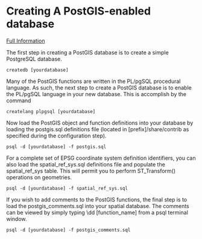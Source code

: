 # Creating A PostGIS-enabled database

[Full Information](http://postgis.refractions.net/documentation/manual-1.5/ch02.html#id2630392)

The first step in creating a PostGIS database is to create a simple PostgreSQL database.

    createdb [yourdatabase]

Many of the PostGIS functions are written in the PL/pgSQL procedural language. As such, the next step to create a PostGIS database is to enable the PL/pgSQL language in your new database. This is accomplish by the command

    createlang plpgsql [yourdatabase]

Now load the PostGIS object and function definitions into your database by loading the postgis.sql definitions file (located in [prefix]/share/contrib as specified during the configuration step).

    psql -d [yourdatabase] -f postgis.sql

For a complete set of EPSG coordinate system definition identifiers, you can also load the spatial_ref_sys.sql definitions file and populate the spatial_ref_sys table. This will permit you to perform ST_Transform() operations on geometries.

    psql -d [yourdatabase] -f spatial_ref_sys.sql

If you wish to add comments to the PostGIS functions, the final step is to load the postgis_comments.sql into your spatial database. The comments can be viewed by simply typing \dd [function_name] from a psql terminal window.

    psql -d [yourdatabase] -f postgis_comments.sql
